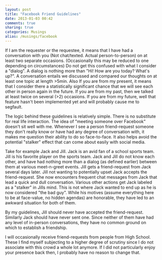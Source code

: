```yaml
---
layout: post
title: "Facebook Friend Guidelines"
date: 2013-01-03 00:42
comments: true
sharing: true
categories: Musings
alias: /musings/facebook
---
```

If I am the requester or the requestee, it means that I have had a conversation with you (Not chat/texted. Actual person-to-person) on at least two separate occasions. (Occasionally this may be reduced to one depending on circumstances) Do not get this confused with what I consider a "dialog". A dialog is nothing more than "Hi! How are you today? What's up?". A conversation entails we discussed and compared our thoughts on at least one topic at length >5min. Also If you are from my present, it means that I consider there a statistically significant chance that we will see each other in person again in the future. If you are from my past, then we talked at least twice on several (>2) occasions. If you are from my future, well that feature hasn't been implemented yet and will probably cause me to segfault.

The logic behind these guidelines is relatively simple. There is no substitute for real life interaction. The idea of "meeting someone over Facebook" doesn't sit well with me. Whenever I see a person friend-request someone they don't really know or have had any degree of conversation with, it makes me question their ability to do so face-to-face. It also helps avoid the potential "stalker" effect that can come about easily with social media. 

Take for example Jack and Jill. Jack is an avid fan of a school sports team. Jill is his favorite player on the sports team. Jack and Jill do not know each other, and have had nothing more than a dialog (as defined earlier) between them at various meet-n-greet events. Jill gets a friend-request from Jack several days later. Jill not wanting to potentially upset Jack accepts the friend-request. She now encounters frequent chat messages from Jack that lead a quick and dull conversation. Various other actions get Jack labeled as a "stalker" in Jills mind. This is not where Jack wanted to end up as he is now considered "the bad guy". While his motives (assume everything here to be at face-value, no hidden agendas) are honorable, they have led to an awkward situation for both of them.

By my guidelines, Jill should never have accepted the friend-request. Similarly Jack should have never sent one. Since neither of them have had any level of in-person conversations, they have no common ground on which to establish a friendship. 

I will occasionally receive friend-requests from people from High School. These I find myself subjecting to a higher degree of scrutiny since I do not associate with this crowd a whole lot anymore. If I did not particularly enjoy your presence back then, I probably have no reason to change that. 
